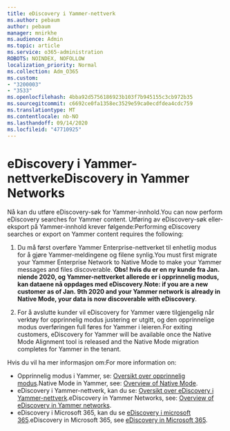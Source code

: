 ```yaml
---
title: eDiscovery i Yammer-nettverk
ms.author: pebaum
author: pebaum
manager: mnirkhe
ms.audience: Admin
ms.topic: article
ms.service: o365-administration
ROBOTS: NOINDEX, NOFOLLOW
localization_priority: Normal
ms.collection: Adm_O365
ms.custom:
- "3200003"
- "3533"
ms.openlocfilehash: 4bba92d5756186923b103f7b945155c3cb972b35
ms.sourcegitcommit: c6692ce0fa1358ec3529e59ca0ecdfdea4cdc759
ms.translationtype: MT
ms.contentlocale: nb-NO
ms.lasthandoff: 09/14/2020
ms.locfileid: "47710925"
---
```

# <a name="ediscovery-in-yammer-networks"></a><span data-ttu-id="3391b-102">eDiscovery i Yammer-nettverk</span><span class="sxs-lookup"><span data-stu-id="3391b-102">eDiscovery in Yammer Networks</span></span>

<span data-ttu-id="3391b-103">Nå kan du utføre eDiscovery-søk for Yammer-innhold.</span><span class="sxs-lookup"><span data-stu-id="3391b-103">You can now perform eDiscovery searches for Yammer content.</span></span>  <span data-ttu-id="3391b-104">Utføring av eDiscovery-søk eller-eksport på Yammer-innhold krever følgende:</span><span class="sxs-lookup"><span data-stu-id="3391b-104">Performing eDiscovery searches or export on Yammer content requires the following:</span></span>

1. <span data-ttu-id="3391b-105">Du må først overføre Yammer Enterprise-nettverket til enhetlig modus for å gjøre Yammer-meldingene og filene synlig.</span><span class="sxs-lookup"><span data-stu-id="3391b-105">You must first migrate your Yammer Enterprise Network to Native Mode to make your Yammer messages and files discoverable.</span></span> <span data-ttu-id="3391b-106">**Obs! hvis du er en ny kunde fra Jan. niende 2020, og Yammer-nettverket allerede er i opprinnelig modus, kan dataene nå oppdages med eDiscovery**.</span><span class="sxs-lookup"><span data-stu-id="3391b-106">**Note: if you are a new customer as of Jan. 9th 2020 and your Yammer network is already in Native Mode, your data is now discoverable with eDiscovery**.</span></span>

2. <span data-ttu-id="3391b-107">For å avslutte kunder vil eDiscovery for Yammer være tilgjengelig når verktøy for opprinnelig modus justering er utgitt, og den opprinnelige modus overføringen full føres for Yammer i leieren.</span><span class="sxs-lookup"><span data-stu-id="3391b-107">For exiting customers, eDiscovery for Yammer will be available once the Native Mode Alignment tool is released and the Native Mode migration completes for Yammer in the tenant.</span></span>

<span data-ttu-id="3391b-108">Hvis du vil ha mer informasjon om:</span><span class="sxs-lookup"><span data-stu-id="3391b-108">For more information on:</span></span>

- <span data-ttu-id="3391b-109">Opprinnelig modus i Yammer, se: [Oversikt over opprinnelig modus](https://docs.microsoft.com/yammer/configure-your-yammer-network/overview-native-mode).</span><span class="sxs-lookup"><span data-stu-id="3391b-109">Native Mode in Yammer, see: [Overview of Native Mode](https://docs.microsoft.com/yammer/configure-your-yammer-network/overview-native-mode).</span></span>
- <span data-ttu-id="3391b-110">eDiscovery i Yammer-nettverk, kan du se: [Oversikt over eDiscovery i Yammer-nettverk](https://docs.microsoft.com/yammer/manage-security-and-compliance/overview-of-ediscovery).</span><span class="sxs-lookup"><span data-stu-id="3391b-110">eDiscovery in Yammer Networks, see: [Overview of eDiscovery in Yammer networks](https://docs.microsoft.com/yammer/manage-security-and-compliance/overview-of-ediscovery).</span></span>
- <span data-ttu-id="3391b-111">eDiscovery i Microsoft 365, kan du se [eDiscovery i microsoft 365](https://docs.microsoft.com/microsoft-365/compliance/ediscovery).</span><span class="sxs-lookup"><span data-stu-id="3391b-111">eDiscovery in Microsoft  365, see [eDiscovery in Microsoft 365](https://docs.microsoft.com/microsoft-365/compliance/ediscovery).</span></span>
